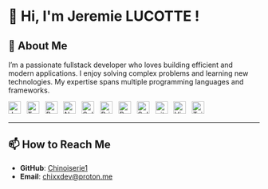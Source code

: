 # 👋 Hi, I'm Jeremie LUCOTTE !

## 🌟 About Me
I’m a passionate fullstack developer who loves building efficient and modern applications. I enjoy solving complex problems and learning new technologies. My expertise spans multiple programming languages and frameworks.

[<img src="https://img.shields.io/badge/JavaScript-282C34?logo=javascript&logoColor=F7DF1E" alt="JavaScript logo" title="JavaScript" height="25" />][tech_tools_anchor]
&nbsp;
[<img src="https://img.shields.io/badge/TypeScript-282C34?logo=typescript&logoColor=3178C6" alt="TypeScript logo" title="TypeScript" height="25" />][tech_tools_anchor]
&nbsp;
[<img src="https://img.shields.io/badge/React-282C34?logo=react&logoColor=61DAFB" alt="React logo" title="React" height="25" />][tech_tools_anchor]
&nbsp;
[<img src="https://img.shields.io/badge/Next.js-282C34?logo=next.js&logoColor=FFFFFF" alt="Next.js logo" title="Next.js" height="25" />][tech_tools_anchor]
&nbsp;
[<img src="https://img.shields.io/badge/Solidity-282C34?logo=solidity&logoColor=363636" alt="Solidity logo" title="Solidity" height="25" />][tech_tools_anchor]
&nbsp;
[<img src="https://img.shields.io/badge/Prisma-282C34?logo=prisma&logoColor=2D3748" alt="Prisma logo" title="Prisma" height="25" />][tech_tools_anchor]
&nbsp;
[<img src="https://img.shields.io/badge/PostgreSQL-282C34?logo=postgresql&logoColor=4169E1" alt="PostgreSQL logo" title="PostgreSQL" height="25" />][tech_tools_anchor]
&nbsp;
[<img src="https://img.shields.io/badge/Solana-282C34?logo=solana&logoColor=00FFA3" alt="Solana logo" title="Solana" height="25" />][tech_tools_anchor]
&nbsp;
[<img src="https://img.shields.io/badge/git-282C34?logo=git&logoColor=F05032" alt="git logo" title="git" height="25" />][tech_tools_anchor]
&nbsp;
[<img src="https://img.shields.io/badge/VS%20Code-282C34?logo=visual-studio-code&logoColor=007ACC" alt="Visual Studio Code logo" title="Visual Studio Code" height="25" />][tech_tools_anchor]
&nbsp;
[<img src="https://img.shields.io/badge/Tailwind%20CSS-282C34?logo=tailwindcss&logoColor=06B6D4" alt="Tailwind CSS logo" title="Tailwind CSS" height="25" />][tech_tools_anchor]

---

## 📫 How to Reach Me
- **GitHub**: [Chinoiserie1](https://github.com/Chinoiserie1)
- **Email**: chixxdev@proton.me

[tech_tools_anchor]: #about
